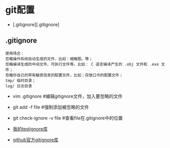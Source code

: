 # git配置
- [.gitignore][.gitignore]


## .gitignore


	使用场合：
	忽略操作系统自动生成的文件，比如：缩略图，等；
	忽略编译生成的中间文件、可执行文件等，比如： C 语言编译产生的 .obj 文件和 .exe 文件；
	忽略你自己的带有敏感信息的配置文件，比如：存放口令的配置文件；
	tmp/ 临时目录；
	log/ 日志目录
 

     
- vim .gitignore #编辑gitignore文件，加入要忽略的文件  
- git add -f file #强制添加被忽略的文件
- git check-ignore -v file #查看file在.gitignore中的位置

- [我的testignore库](https://github.com/zhenxuanzhang/testignore)
- [github官方gitignore库](https://github.com/github/gitignore)


## 